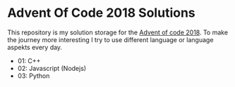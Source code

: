 
# Advent Of Code 2018 Solutions

This repository is my solution storage for the [Advent of code 2018](https://adventofcode.com/2018).
To make the journey more interesting I try to use different language or language aspekts every day. 

- 01: C++
- 02: Javascript (Nodejs)
- 03: Python

